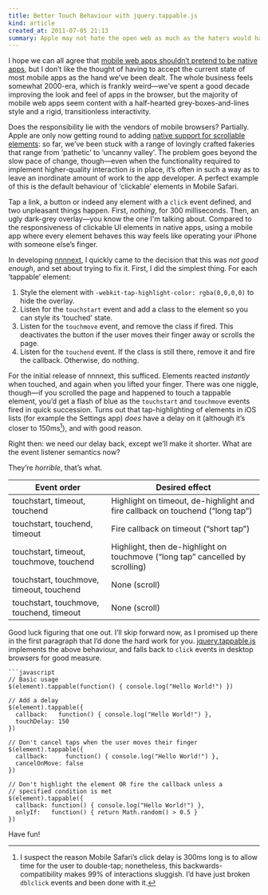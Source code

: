 ```yaml
---
title: Better Touch Behaviour with jquery.tappable.js
kind: article
created_at: 2011-07-05 21:13
summary: Apple may not hate the open web as much as the haters would have you believe, but they certainly don’t make click behaviour pretty in Mobile Safari. Unfortunately, taking control of it is more involved than it perhaps ought to be. [jquery.tappable.js](https://github.com/aanand/jquery.tappable.js) does (most of) the hard work for you.
---
```


I hope we can all agree that [mobile web apps shouldn’t pretend to be native apps][mobile-native], but I don’t like the thought of having to accept the current state of most mobile apps as the hand we’ve been dealt. The whole business feels somewhat 2000-era, which is frankly weird—we’ve spent a good decade improving the look and feel of apps in the browser, but the majority of mobile web apps seem content with a half-hearted grey-boxes-and-lines style and a rigid, transitionless interactivity.

Does the responsibility lie with the vendors of mobile browsers? Partially. Apple are only now getting round to adding [native support for scrollable elements][ios-scrolling]: so far, we’ve been stuck with a range of lovingly crafted fakeries that range from ‘pathetic’ to ‘uncanny valley’. The problem goes beyond the slow pace of change, though—even when the functionality required to implement higher-quality interaction _is_ in place, it’s often in such a way as to leave an inordinate amount of work to the app developer. A perfect example of this is the default behaviour of ‘clickable’ elements in Mobile Safari.

Tap a link, a button or indeed any element with a `click` event defined, and two unpleasant things happen. First, _nothing_, for 300 milliseconds. Then, an ugly dark-grey overlay—you know the one I'm talking about. Compared to the responsiveness of clickable UI elements in native apps, using a mobile app where every element behaves this way feels like operating your iPhone with someone else’s finger.

In developing [nnnnext](http://nnnnext.com), I quickly came to the decision that this was _not good enough_, and set about trying to fix it. First, I did the simplest thing. For each ‘tappable’ element:

1. Style the element with `-webkit-tap-highlight-color: rgba(0,0,0,0)` to hide the overlay.
2. Listen for the `touchstart` event and add a class to the element so you can style its ‘touched’ state.
3. Listen for the `touchmove` event, and remove the class if fired. This deactivates the button if the user moves their finger away or scrolls the page.
4. Listen for the `touchend` event. If the class is still there, remove it and fire the callback. Otherwise, do nothing.

For the initial release of nnnnext, this sufficed. Elements reacted _instantly_ when touched, and again when you lifted your finger. There was one niggle, though—if you scrolled the page and happened to touch a tappable element, you’d get a flash of blue as the `touchstart` and `touchmove` events fired in quick succession. Turns out that tap-highlighting of elements in iOS lists (for example the Settings app) _does_ have a delay on it (although it’s closer to 150ms[^click-delay]), and with good reason.

[^click-delay]: I suspect the reason Mobile Safari’s click delay is 300ms long is to allow time for the user to double-tap; nonetheless, this backwards-compatibility makes 99% of interactions sluggish. I’d have just broken `dblclick` events and been done with it.

Right then: we need our delay back, except we’ll make it shorter. What are the event listener semantics now?

They’re _horrible_, that’s what.

Event order                              | Desired effect
---------------------------------------- | --------------
touchstart, timeout, touchend            | Highlight on timeout, de-highlight and fire callback on touchend (“long tap”)
touchstart, touchend, timeout            | Fire callback on timeout (“short tap”)
touchstart, timeout, touchmove, touchend | Highlight, then de-highlight on touchmove (“long tap” cancelled by scrolling)
touchstart, touchmove, timeout, touchend | None (scroll)
touchstart, touchmove, touchend, timeout | None (scroll)

Good luck figuring that one out. I’ll skip forward now, as I promised up there in the first paragraph that I’d done the hard work for you. [jquery.tappable.js][jquery-tappable] implements the above behaviour, and falls back to `click` events in desktop browsers for good measure.

    ```javascript
    // Basic usage
    $(element).tappable(function() { console.log("Hello World!") })

    // Add a delay
    $(element).tappable({
      callback:   function() { console.log("Hello World!") },
      touchDelay: 150
    })

    // Don't cancel taps when the user moves their finger
    $(element).tappable({
      callback:     function() { console.log("Hello World!") },
      cancelOnMove: false
    })

    // Don't highlight the element OR fire the callback unless a
    // specified condition is met
    $(element).tappable({
      callback: function() { console.log("Hello World!") },
      onlyIf:   function() { return Math.random() > 0.5 }
    })

Have fun!

[jquery-tappable]: https://github.com/aanand/jquery.tappable.js
[mobile-native]: http://cvil.ly/2011/06/19/pretenders-why-mobile-web-apps-should-stop-trying-to-act-like-native-apps/
[ios-scrolling]: http://cubiq.org/ios5-the-first-true-web-app-ready-platform

